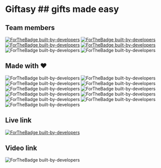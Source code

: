 # Giftasy ## gifts made easy

## Team members

[![ForTheBadge built-by-developers](https://img.shields.io/badge/-Naveen%20Saharan-orange?style=for-the-badge)](https://github.com/nvnsaharan)
<space><space>
[![ForTheBadge built-by-developers](https://img.shields.io/badge/-Nishat-ff69b4?style=for-the-badge)](https://github.com/NishatAMS)
<space><space>
[![ForTheBadge built-by-developers](https://img.shields.io/badge/-Ayush-yellow?style=for-the-badge)](https://github.com/Ayushgup85)
<space><space>
[![ForTheBadge built-by-developers](https://img.shields.io/badge/-Manoj%20Saharan-green?style=for-the-badge)](https://github.com/manojxk)
<space><space>
![ForTheBadge built-by-developers](https://img.shields.io/badge/-RT%20Rao-blue?style=for-the-badge)
<space><space>
![ForTheBadge built-by-developers](https://img.shields.io/badge/-Swanand%20Apte-pink?style=for-the-badge)
<space><space>

## Made with :heart:

![ForTheBadge built-by-developers](https://img.shields.io/badge/React-20232A?style=for-the-badge&logo=react&logoColor=61DAFB)<space><space>
![ForTheBadge built-by-developers](https://img.shields.io/badge/Material--UI-0081CB?style=for-the-badge&logo=material-ui&logoColor=white)
<space><space>
![ForTheBadge built-by-developers](https://img.shields.io/badge/React_Router-CA4245?style=for-the-badge&logo=react-router&logoColor=white)
<space><space>
![ForTheBadge built-by-developers](https://img.shields.io/badge/firebase-ffca28?style=for-the-badge&logo=firebase&logoColor=black)
<space><space>
![ForTheBadge built-by-developers](https://img.shields.io/badge/Netlify-00C7B7?style=for-the-badge&logo=netlify&logoColor=white)
<space><space>
![ForTheBadge built-by-developers](https://img.shields.io/badge/Figma-F24E1E?style=for-the-badge&logo=figma&logoColor=white)
<space><space>
![ForTheBadge built-by-developers](https://img.shields.io/badge/CSS3-1572B6?style=for-the-badge&logo=css3&logoColor=white)
<space><space>
![ForTheBadge built-by-developers](https://img.shields.io/badge/JavaScript-323330?style=for-the-badge&logo=javascript&logoColor=F7DF1E)
<space><space>
![ForTheBadge built-by-developers](https://img.shields.io/badge/npm-CB3837?style=for-the-badge&logo=npm&logoColor=white)
<space><space>
![ForTheBadge built-by-developers](https://img.shields.io/badge/Git-F05032?style=for-the-badge&logo=git&logoColor=white)
<space><space>
![ForTheBadge built-by-developers](https://img.shields.io/badge/Visual_Studio_Code-0078D4?style=for-the-badge&logo=visual%20studio%20code&logoColor=white)

## Live link

[![ForTheBadge built-by-developers](https://img.shields.io/badge/-Live%20Demo-white?style=for-the-badge)](https://easygifts.netlify.app)

## Video link

![ForTheBadge built-by-developers](https://img.shields.io/badge/YouTube-FF0000?style=for-the-badge&logo=youtube&logoColor=white)

